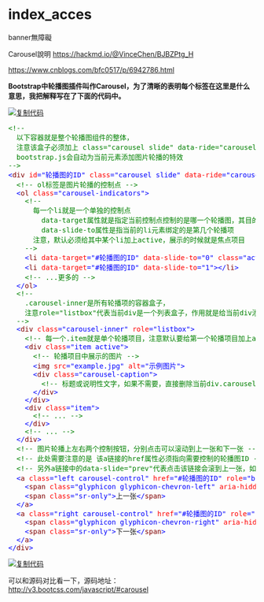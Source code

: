 # index_acces
banner無障礙

Carousel說明
https://hackmd.io/@VinceChen/BJBZPtg_H

https://www.cnblogs.com/bfc0517/p/6942786.html

<div id="cnblogs_post_body" class="blogpost-body blogpost-body-html">
<p id="head14"><strong>Bootstrap中轮播图插件叫作Carousel，为了清晰的表明每个标签在这里是什么意思，我把解释写在了下面的代码中。</strong></p>
<div class="cnblogs_code"><div class="cnblogs_code_toolbar"><span class="cnblogs_code_copy"><a href="javascript:void(0);" onclick="copyCnblogsCode(this)" title="复制代码"><img src="//common.cnblogs.com/images/copycode.gif" alt="复制代码"></a></span></div>
<pre><span style="color: rgba(0, 128, 0, 1)">&lt;!--</span><span style="color: rgba(0, 128, 0, 1)"> 
  以下容器就是整个轮播图组件的整体，
  注意该盒子必须加上 class="carousel slide" data-ride="carousel" 表示当前是一个轮播图
  bootstrap.js会自动为当前元素添加图片轮播的特效
</span><span style="color: rgba(0, 128, 0, 1)">--&gt;</span>
<span style="color: rgba(0, 0, 255, 1)">&lt;</span><span style="color: rgba(128, 0, 0, 1)">div </span><span style="color: rgba(255, 0, 0, 1)">id</span><span style="color: rgba(0, 0, 255, 1)">="轮播图的ID"</span><span style="color: rgba(255, 0, 0, 1)"> class</span><span style="color: rgba(0, 0, 255, 1)">="carousel slide"</span><span style="color: rgba(255, 0, 0, 1)"> data-ride</span><span style="color: rgba(0, 0, 255, 1)">="carousel"</span><span style="color: rgba(0, 0, 255, 1)">&gt;</span>
  <span style="color: rgba(0, 128, 0, 1)">&lt;!--</span><span style="color: rgba(0, 128, 0, 1)"> ol标签是图片轮播的控制点 </span><span style="color: rgba(0, 128, 0, 1)">--&gt;</span>
  <span style="color: rgba(0, 0, 255, 1)">&lt;</span><span style="color: rgba(128, 0, 0, 1)">ol </span><span style="color: rgba(255, 0, 0, 1)">class</span><span style="color: rgba(0, 0, 255, 1)">="carousel-indicators"</span><span style="color: rgba(0, 0, 255, 1)">&gt;</span>
    <span style="color: rgba(0, 128, 0, 1)">&lt;!--</span><span style="color: rgba(0, 128, 0, 1)"> 
      每一个li就是一个单独的控制点
        data-target属性就是指定当前控制点控制的是哪一个轮播图，其目的是如果界面上有多个轮播图，便于区分到底控制哪一个
        data-slide-to属性是指当前的li元素绑定的是第几个轮播项
      注意，默认必须给其中某个li加上active，展示的时候就是焦点项目
    </span><span style="color: rgba(0, 128, 0, 1)">--&gt;</span>
    <span style="color: rgba(0, 0, 255, 1)">&lt;</span><span style="color: rgba(128, 0, 0, 1)">li </span><span style="color: rgba(255, 0, 0, 1)">data-target</span><span style="color: rgba(0, 0, 255, 1)">="#轮播图的ID"</span><span style="color: rgba(255, 0, 0, 1)"> data-slide-to</span><span style="color: rgba(0, 0, 255, 1)">="0"</span><span style="color: rgba(255, 0, 0, 1)"> class</span><span style="color: rgba(0, 0, 255, 1)">="active"</span><span style="color: rgba(0, 0, 255, 1)">&gt;&lt;/</span><span style="color: rgba(128, 0, 0, 1)">li</span><span style="color: rgba(0, 0, 255, 1)">&gt;</span>
    <span style="color: rgba(0, 0, 255, 1)">&lt;</span><span style="color: rgba(128, 0, 0, 1)">li </span><span style="color: rgba(255, 0, 0, 1)">data-target</span><span style="color: rgba(0, 0, 255, 1)">="#轮播图的ID"</span><span style="color: rgba(255, 0, 0, 1)"> data-slide-to</span><span style="color: rgba(0, 0, 255, 1)">="1"</span><span style="color: rgba(0, 0, 255, 1)">&gt;&lt;/</span><span style="color: rgba(128, 0, 0, 1)">li</span><span style="color: rgba(0, 0, 255, 1)">&gt;</span>
    <span style="color: rgba(0, 128, 0, 1)">&lt;!--</span><span style="color: rgba(0, 128, 0, 1)"> ...更多的 </span><span style="color: rgba(0, 128, 0, 1)">--&gt;</span>
  <span style="color: rgba(0, 0, 255, 1)">&lt;/</span><span style="color: rgba(128, 0, 0, 1)">ol</span><span style="color: rgba(0, 0, 255, 1)">&gt;</span>
  <span style="color: rgba(0, 128, 0, 1)">&lt;!--</span><span style="color: rgba(0, 128, 0, 1)"> 
    .carousel-inner是所有轮播项的容器盒子，
    注意role="listbox"代表当前div是一个列表盒子，作用就是给当前div添加一个语义
  </span><span style="color: rgba(0, 128, 0, 1)">--&gt;</span>
  <span style="color: rgba(0, 0, 255, 1)">&lt;</span><span style="color: rgba(128, 0, 0, 1)">div </span><span style="color: rgba(255, 0, 0, 1)">class</span><span style="color: rgba(0, 0, 255, 1)">="carousel-inner"</span><span style="color: rgba(255, 0, 0, 1)"> role</span><span style="color: rgba(0, 0, 255, 1)">="listbox"</span><span style="color: rgba(0, 0, 255, 1)">&gt;</span>
    <span style="color: rgba(0, 128, 0, 1)">&lt;!--</span><span style="color: rgba(0, 128, 0, 1)"> 每一个.item就是单个轮播项目，注意默认要给第一个轮播项目加上active，表示为焦点 </span><span style="color: rgba(0, 128, 0, 1)">--&gt;</span>
    <span style="color: rgba(0, 0, 255, 1)">&lt;</span><span style="color: rgba(128, 0, 0, 1)">div </span><span style="color: rgba(255, 0, 0, 1)">class</span><span style="color: rgba(0, 0, 255, 1)">="item active"</span><span style="color: rgba(0, 0, 255, 1)">&gt;</span>
      <span style="color: rgba(0, 128, 0, 1)">&lt;!--</span><span style="color: rgba(0, 128, 0, 1)"> 轮播项目中展示的图片 </span><span style="color: rgba(0, 128, 0, 1)">--&gt;</span>
      <span style="color: rgba(0, 0, 255, 1)">&lt;</span><span style="color: rgba(128, 0, 0, 1)">img </span><span style="color: rgba(255, 0, 0, 1)">src</span><span style="color: rgba(0, 0, 255, 1)">="example.jpg"</span><span style="color: rgba(255, 0, 0, 1)"> alt</span><span style="color: rgba(0, 0, 255, 1)">="示例图片"</span><span style="color: rgba(0, 0, 255, 1)">&gt;</span>
      <span style="color: rgba(0, 0, 255, 1)">&lt;</span><span style="color: rgba(128, 0, 0, 1)">div </span><span style="color: rgba(255, 0, 0, 1)">class</span><span style="color: rgba(0, 0, 255, 1)">="carousel-caption"</span><span style="color: rgba(0, 0, 255, 1)">&gt;</span>
        <span style="color: rgba(0, 128, 0, 1)">&lt;!--</span><span style="color: rgba(0, 128, 0, 1)"> 标题或说明性文字，如果不需要，直接删除当前div.carousel-caption </span><span style="color: rgba(0, 128, 0, 1)">--&gt;</span>
      <span style="color: rgba(0, 0, 255, 1)">&lt;/</span><span style="color: rgba(128, 0, 0, 1)">div</span><span style="color: rgba(0, 0, 255, 1)">&gt;</span>
    <span style="color: rgba(0, 0, 255, 1)">&lt;/</span><span style="color: rgba(128, 0, 0, 1)">div</span><span style="color: rgba(0, 0, 255, 1)">&gt;</span>
    <span style="color: rgba(0, 0, 255, 1)">&lt;</span><span style="color: rgba(128, 0, 0, 1)">div </span><span style="color: rgba(255, 0, 0, 1)">class</span><span style="color: rgba(0, 0, 255, 1)">="item"</span><span style="color: rgba(0, 0, 255, 1)">&gt;</span>
      <span style="color: rgba(0, 128, 0, 1)">&lt;!--</span><span style="color: rgba(0, 128, 0, 1)"> ... </span><span style="color: rgba(0, 128, 0, 1)">--&gt;</span>
    <span style="color: rgba(0, 0, 255, 1)">&lt;/</span><span style="color: rgba(128, 0, 0, 1)">div</span><span style="color: rgba(0, 0, 255, 1)">&gt;</span>
    <span style="color: rgba(0, 128, 0, 1)">&lt;!--</span><span style="color: rgba(0, 128, 0, 1)"> ... </span><span style="color: rgba(0, 128, 0, 1)">--&gt;</span>
  <span style="color: rgba(0, 0, 255, 1)">&lt;/</span><span style="color: rgba(128, 0, 0, 1)">div</span><span style="color: rgba(0, 0, 255, 1)">&gt;</span>
  <span style="color: rgba(0, 128, 0, 1)">&lt;!--</span><span style="color: rgba(0, 128, 0, 1)"> 图片轮播上左右两个控制按钮，分别点击可以滚动到上一张和下一张 </span><span style="color: rgba(0, 128, 0, 1)">--&gt;</span>
  <span style="color: rgba(0, 128, 0, 1)">&lt;!--</span><span style="color: rgba(0, 128, 0, 1)"> 此处需要注意的是 该a链接的href属性必须指向需要控制的轮播图ID </span><span style="color: rgba(0, 128, 0, 1)">--&gt;</span>
  <span style="color: rgba(0, 128, 0, 1)">&lt;!--</span><span style="color: rgba(0, 128, 0, 1)"> 另外a链接中的data-slide="prev"代表点击该链接会滚到上一张，如果设置为next的话则相反 </span><span style="color: rgba(0, 128, 0, 1)">--&gt;</span>
  <span style="color: rgba(0, 0, 255, 1)">&lt;</span><span style="color: rgba(128, 0, 0, 1)">a </span><span style="color: rgba(255, 0, 0, 1)">class</span><span style="color: rgba(0, 0, 255, 1)">="left carousel-control"</span><span style="color: rgba(255, 0, 0, 1)"> href</span><span style="color: rgba(0, 0, 255, 1)">="#轮播图的ID"</span><span style="color: rgba(255, 0, 0, 1)"> role</span><span style="color: rgba(0, 0, 255, 1)">="button"</span><span style="color: rgba(255, 0, 0, 1)"> data-slide</span><span style="color: rgba(0, 0, 255, 1)">="prev"</span><span style="color: rgba(0, 0, 255, 1)">&gt;</span>
    <span style="color: rgba(0, 0, 255, 1)">&lt;</span><span style="color: rgba(128, 0, 0, 1)">span </span><span style="color: rgba(255, 0, 0, 1)">class</span><span style="color: rgba(0, 0, 255, 1)">="glyphicon glyphicon-chevron-left"</span><span style="color: rgba(255, 0, 0, 1)"> aria-hidden</span><span style="color: rgba(0, 0, 255, 1)">="true"</span><span style="color: rgba(0, 0, 255, 1)">&gt;&lt;/</span><span style="color: rgba(128, 0, 0, 1)">span</span><span style="color: rgba(0, 0, 255, 1)">&gt;</span>
    <span style="color: rgba(0, 0, 255, 1)">&lt;</span><span style="color: rgba(128, 0, 0, 1)">span </span><span style="color: rgba(255, 0, 0, 1)">class</span><span style="color: rgba(0, 0, 255, 1)">="sr-only"</span><span style="color: rgba(0, 0, 255, 1)">&gt;</span>上一张<span style="color: rgba(0, 0, 255, 1)">&lt;/</span><span style="color: rgba(128, 0, 0, 1)">span</span><span style="color: rgba(0, 0, 255, 1)">&gt;</span>
  <span style="color: rgba(0, 0, 255, 1)">&lt;/</span><span style="color: rgba(128, 0, 0, 1)">a</span><span style="color: rgba(0, 0, 255, 1)">&gt;</span>
  <span style="color: rgba(0, 0, 255, 1)">&lt;</span><span style="color: rgba(128, 0, 0, 1)">a </span><span style="color: rgba(255, 0, 0, 1)">class</span><span style="color: rgba(0, 0, 255, 1)">="right carousel-control"</span><span style="color: rgba(255, 0, 0, 1)"> href</span><span style="color: rgba(0, 0, 255, 1)">="#轮播图的ID"</span><span style="color: rgba(255, 0, 0, 1)"> role</span><span style="color: rgba(0, 0, 255, 1)">="button"</span><span style="color: rgba(255, 0, 0, 1)"> data-slide</span><span style="color: rgba(0, 0, 255, 1)">="next"</span><span style="color: rgba(0, 0, 255, 1)">&gt;</span>
    <span style="color: rgba(0, 0, 255, 1)">&lt;</span><span style="color: rgba(128, 0, 0, 1)">span </span><span style="color: rgba(255, 0, 0, 1)">class</span><span style="color: rgba(0, 0, 255, 1)">="glyphicon glyphicon-chevron-right"</span><span style="color: rgba(255, 0, 0, 1)"> aria-hidden</span><span style="color: rgba(0, 0, 255, 1)">="true"</span><span style="color: rgba(0, 0, 255, 1)">&gt;&lt;/</span><span style="color: rgba(128, 0, 0, 1)">span</span><span style="color: rgba(0, 0, 255, 1)">&gt;</span>
    <span style="color: rgba(0, 0, 255, 1)">&lt;</span><span style="color: rgba(128, 0, 0, 1)">span </span><span style="color: rgba(255, 0, 0, 1)">class</span><span style="color: rgba(0, 0, 255, 1)">="sr-only"</span><span style="color: rgba(0, 0, 255, 1)">&gt;</span>下一张<span style="color: rgba(0, 0, 255, 1)">&lt;/</span><span style="color: rgba(128, 0, 0, 1)">span</span><span style="color: rgba(0, 0, 255, 1)">&gt;</span>
  <span style="color: rgba(0, 0, 255, 1)">&lt;/</span><span style="color: rgba(128, 0, 0, 1)">a</span><span style="color: rgba(0, 0, 255, 1)">&gt;</span>
<span style="color: rgba(0, 0, 255, 1)">&lt;/</span><span style="color: rgba(128, 0, 0, 1)">div</span><span style="color: rgba(0, 0, 255, 1)">&gt;</span></pre>
<div class="cnblogs_code_toolbar"><span class="cnblogs_code_copy"><a href="javascript:void(0);" onclick="copyCnblogsCode(this)" title="复制代码"><img src="//common.cnblogs.com/images/copycode.gif" alt="复制代码"></a></span></div></div>
<p>可以和源码对比看一下，源码地址：<a href="http://v3.bootcss.com/javascript/#carousel" target="_blank" rel="noopener">http://v3.bootcss.com/javascript/#carousel</a></p>
</div>
